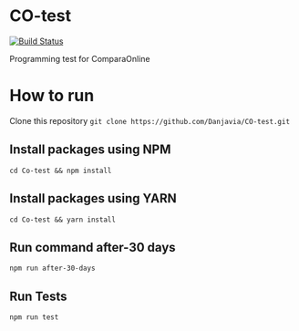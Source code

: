 # CO-test
[![Build Status](https://travis-ci.org/danjavia/CO-test.png?branch=master)](https://travis-ci.org/danjavia/CO-test)

Programming test for ComparaOnline

# How to run

Clone this repository ``git clone https://github.com/Danjavia/CO-test.git``

## Install packages using NPM

``cd Co-test && npm install``

## Install packages using YARN

``cd Co-test && yarn install``

## Run command after-30 days

``npm run after-30-days``

## Run Tests

``npm run test``
